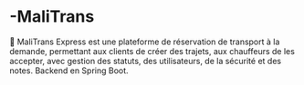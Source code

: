 # -MaliTrans
🚗 MaliTrans Express est une plateforme de réservation de transport à la demande, permettant aux clients de créer des trajets, aux chauffeurs de les accepter, avec gestion des statuts, des utilisateurs, de la sécurité et des notes. Backend en Spring Boot.

